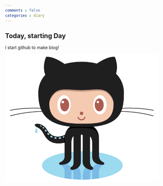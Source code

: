 ```yaml
---
comments : false
categories : diary
---
```


## Today, starting Day

I start github to make blog!


![Github](./img/Octocat.png)
